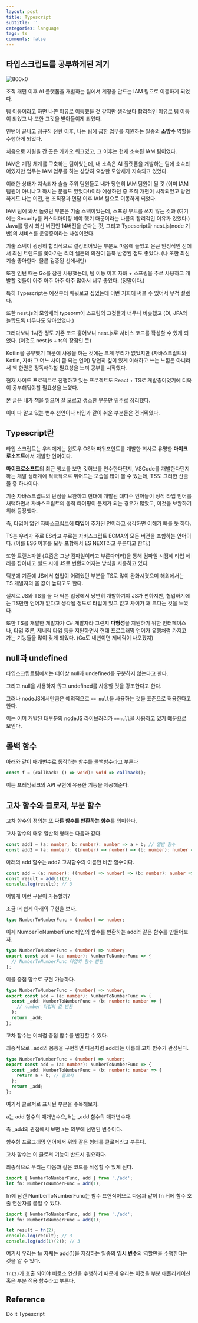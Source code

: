 ```yaml
---
layout: post
title: Typescript
subtitle: ''
categories: language
tags: ts
comments: false
---
```


## 타입스크립트를 공부하게된 계기

![800x0](https://user-images.githubusercontent.com/43809168/100202725-0ea6e680-2f45-11eb-8676-2515c6d0fb95.jpeg)

조직 개편 이후 AI 플랫폼을 개발하는 팀에서 계정을 만드는 IAM 팀으로 이동하게 되었다.

팀 이동이라고 하면 나쁜 이유로 이동했을 것 같지만 생각보다 합리적인 이유로 팀 이동이 되었고 나 또한 그것을 받아들이게 되었다.

인턴이 끝나고 정규직 전환 이후, 나는 팀에 급한 업무를 지원하는 일종의 **소방수** 역할을 수행하게 되었다.

처음으로 지원을 간 곳은 카카오 워크였고, 그 이후는 현재 소속된 IAM 팀이었다.

IAM은 계정 체계를 구축하는 팀이었는데, 내 소속은 AI 플랫폼을 개발하는 팀에 소속되어있지만 업무는 IAM 업무를 하는 상당히 요상한 모양새가 지속되고 있었다.

이러한 상태가 지속되자 슬슬 주위 팀원들도 내가 당연히 IAM 팀원이 될 것 (이미 IAM 팀원이 아니냐고 하시는 분들도 있었다!)이라 예상하던 중 조직 개편이 시작되었고 당연하게도 나는 이전, 현 조직장과 면담 이후 IAM 팀으로 이동하게 되었다.

IAM 팀에 와서 놀랐던 부분은 기술 스택이었는데, 스프링 부트를 쓰지 않는 것과 (여기에는 Security를 커스터마이징 해야 했기 때문이라는 나름의 합리적인 이유가 있었다.) Java를 당시 최신 버전인 14버전을 쓴다는 것, 그리고 Typescript와 nest.js(node 기반)의 서비스를 운영중이라는 사실이었다.

기술 스택이 굉장히 합리적으로 결정되어있는 부분도 마음에 들었고 은근 안정적인 선에서 최신 트렌드를 쫓아가는 리더 쉘든의 의견이 듬뿍 반영된 점도 좋았다. (나 또한 최신 기술 좋아한다. 물론 검증된 선에서만)

또한 인턴 때는 Go를 잠깐 사용했는데, 팀 이동 이후 자바 + 스프링을 주로 사용하고 개발할 것들이 아주 아주 아주 아주 많아서 너무 좋았다. (정말이다.)

특히 Typescript는 예전부터 배워보고 싶었는데 이번 기회에 써볼 수 있어서 무척 설렜다.

또한 nest.js의 모양새와 typeorm이 스프링의 그것들과 너무나 비슷했고 (DI, JPA와 놀랍도록 너무나도 닮아있었다.)

그러다보니 1시간 정도 기존 코드 훑어보니 nest.js로 서비스 코드를 작성할 수 있게 되었다. (이것도 nest.js + ts의 장점인 듯)

Kotlin을 공부했기 때문에 사용을 하는 것에는 크게 무리가 없었지만 (자바스크립트와 Kotlin, 자바 그 어느 사이 쯤 되는 언어) 당연히 깊이 있게 이해하고 쓰는 느낌은 아니라서 책 한권은 정독해야할 필요성을 느껴 공부를 시작했다.

현재 사이드 프로젝트로 진행하고 있는 프로젝트도 React + TS로 개발중이었기에 더욱이 공부해둬야할 필요성을 느꼈다.

본 글은 내가 책을 읽으며 잘 모르고 생소한 부분만 위주로 정리했다.

이미 다 알고 있는 변수 선언이나 타입과 같이 쉬운 부분들은 건너뛰었다.

## Typescript란

타입 스크립트는 우리에게는 윈도우 OS와 파워포인트를 개발한 회사로 유명한 **마이크로소프트**에서 개발한 언어이다.

**마이크로소프트**의 최근 행보를 보면 깃허브를 인수한다던지, VSCode를 개발한다던지 하는 개발 생태계에 적극적으로 뛰어드는 모습을 많이 볼 수 있는데, TS도 그러한 산출물 중 하나이다.

기존 자바스크립트의 단점을 보완하고 현대에 개발된 대다수 언어들이 정적 타입 언어를 채택하면서 자바스크립트의 동적 타이핑이 문제가 되는 경우가 많았고, 이것을 보완하기 위해 등장했다.

즉, 타입이 없던 자바스크립트에 **타입**이 추가된 언어라고 생각하면 이해가 빠를 듯 하다.

TS는 우리가 주로 ES라고 부르는 자바스크립트 ECMA의 모든 버전을 포함하는 언어이다. (이를 ES6 이후를 모두 포함해서 ES NEXT라고 부른다고 한다.)

또한 트랜스파일 (요즘은 그냥 컴파일이라고 부른다더라)을 통해 컴파일 시점에 타입 에러를 잡아내고 빌드 시에 JS로 변환되어지는 방식을 사용하고 있다.

덕분에 기존에 JS에서 협업이 어려웠던 부분을 TS로 많이 완화시켰으며 해외에서는 TS 개발자의 몸 값이 높다고도 한다.

실제로 JS와 TS를 둘 다 써본 입장에서 당연히 개발하기야 JS가 편하지만, 협업하기에는 TS만한 언어가 없다고 생각될 정도로 타입이 있고 없고 차이가 꽤 크다는 것을 느꼈다.

또한 TS를 개발한 개발자가 C# 개발자라 그런지 **다형성**을 지원하기 위한 인터페이스나, 타입 추론, 제네릭 타입 등을 지원하면서 현대 프로그래밍 언어가 유행처럼 가지고 가는 기능들을 많이 갖게 되었다. (Go도 내년이면 제네릭이 나오겠지)

## null과 undefined

타입스크립트팀에서는 더이상 null과 undefined를 구분하지 않는다고 한다.

그리고 null을 사용하지 않고 undefined를 사용할 것을 강조한다고 한다.

그러나 nodeJS에서만큼은 예외적으로 `== null`을 사용하는 것을 표준으로 허용한다고 한다.

이는 이미 개발된 대부분의 nodeJS 라이브러리가 `==null`을 사용하고 있기 떄문으로 보인다.

## 콜백 함수

아래와 같이 매개변수로 동작하는 함수를 콜백함수라고 부른다

```ts
const f = (callback: () => void): void => callback();
```

이는 프레임워크의 API 구현에 유용한 기능을 제공해준다.

## 고차 함수와 클로저, 부분 함수

고차 함수의 정의는 **또 다른 함수를 반환하는 함수**를 의미한다.

고차 함수의 매우 일반적 형태는 다음과 같다.

```ts
const add1 = (a: number, b: number): number => a + b; // 일반 함수
const add2 = (a: number): ((number) => number) => (b: number): number => a + b; // 고차 함수
```

아래의 add 함수는 add2 고차함수의 이름만 바꾼 함수이다.

```ts
const add = (a: number): ((number) => number) => (b: number): number => a + b;
const result = add(1)(2);
console.log(result); // 3
```

어떻게 이런 구문이 가능할까?

조금 더 쉽게 아래의 구현을 보자.

```ts
type NumberToNumberFunc = (number) => number;
```

이제 NumberToNumberFunc 타입의 함수를 반환하는 add와 같은 함수를 만들어보자.

```ts
type NumberToNumberFunc = (number) => number;
export const add = (a: number): NumberToNumberFunc => {
  // NumberToNumberFunc 타입의 함수 반환
};
```

이를 중첩 함수로 구현 가능하다.

```ts
type NumberToNumberFunc = (number) => number;
export const add = (a: number): NumberToNumberFunc => {
  const _add: NumberToNumberFunc = (b: number): number => {
    // number 타입의 값 반환
  };
  return _add;
};
```

고차 함수는 이처럼 중첩 함수를 반환할 수 있다.

최종적으로 \_add의 몸통을 구현하면 다음처럼 add라는 이름의 고차 함수가 완성된다.

```ts
type NumberToNumberFunc = (number) => number;
export const add = (a: number): NumberToNumberFunc => {
  const _add: NumberToNumberFunc = (b: number): number => {
    return a + b; // 클로저
  };
  return _add;
};
```

여기서 클로저로 표시된 부분을 주목해보자.

a는 add 함수의 매개변수요, b는 \_add 함수의 매개변수다.

즉 \_add의 관점에서 보면 a는 외부에 선언된 변수이다.

함수형 프로그래밍 언어에서 위와 같은 형태를 클로저라고 부른다.

고차 함수는 이 클로저 기능이 반드시 필요하다.

최종적으로 우리는 다음과 같은 코드를 작성할 수 있게 된다.

```ts
import { NumberToNumberFunc, add } from './add';
let fn: NumberToNumberFunc = add(1);
```

fn에 담긴 NumberToNumberFunc는 함수 표현식이므로 다음과 같이 fn 뒤에 함수 호출 연산자를 붙일 수 있다.

```ts
import { NumberToNumberFunc, add } from './add';
let fn: NumberToNumberFunc = add(1);

let result = fn(2);
console.log(result); // 3
console.log(add(1)(2)); // 3
```

여기서 우리는 fn 자체는 add(1)을 저장하는 일종의 **임시 변수**의 역할만을 수행한다는 것을 알 수 있다.

`fn(2)`가 호출 되어야 비로소 연산을 수행하기 때문에 우리는 이것을 부분 애플리케이션 혹은 부분 적용 함수라고 부른다.

## Reference

Do it Typescript
